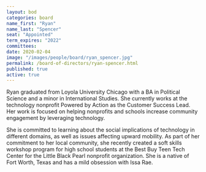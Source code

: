 ```yaml
---
layout: bod
categories: board
name_first: "Ryan"
name_last: "Spencer"
seat: "Appointed"
term_expires: "2022"
committees:
date: 2020-02-04
image: "/images/people/board/ryan_spencer.jpg"
permalink: /board-of-directors/ryan-spencer.html
published: true
active: true
---
```


Ryan graduated from Loyola University Chicago with a BA in Political Science and a minor in International Studies. She currently works at the technology nonprofit Powered by Action as the Customer Success Lead. Her work is focused on helping nonprofits and schools increase community engagement by leveraging technology.

She is committed to learning about the social implications of technology in different domains, as well as issues affecting upward mobility. As part of her commitment to her local community, she recently created a soft skills workshop program for high school students at the Best Buy Teen Tech Center for the Little Black Pearl nonprofit organization. She is a native of Fort Worth, Texas and has a mild obsession with Issa Rae. 